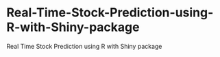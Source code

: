 # Real-Time-Stock-Prediction-using-R-with-Shiny-package
Real Time Stock Prediction using R with Shiny package
